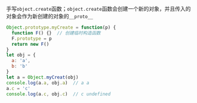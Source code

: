 手写`object.create`函数；`object.create`函数会创建一个新的对象，并且传入的对象会作为新创建的对象的`__proto__`

```javascript
Object.prototype.myCreate = function(p) {
  function F() {}  // 创建临时构造函数
  F.prototype = p
  return new F()
}
let obj = {
  a: 'a',
  b: 'b'
}
let a = Object.myCreat(obj)
console.log(a.a, obj.a)  // a a
a.c = 'c'
console.log(a.c, obj.c)  // c undefined
```

